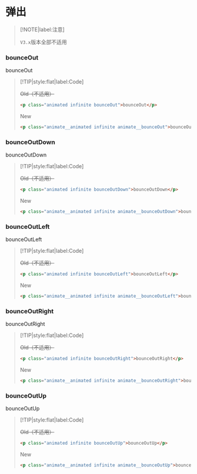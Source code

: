 # 弹出

<!-- toc -->

> [!NOTE|label:注意]
>
> `V3.x`版本全部不适用

### bounceOut

<p class="animated infinite bounceOut">bounceOut</p>

> [!TIP|style:flat|label:Code]
>
> ~~<span class="tip">Old</span>（不适用）~~
>
> ```html
> <p class="animated infinite bounceOut">bounceOut</p>
> ```
>
> <span class="tip">New</span>
>
> ```html
> <p class="animate__animated infinite animate__bounceOut">bounceOut</p>
> ```

### bounceOutDown

<p class="animated infinite bounceOutDown">bounceOutDown</p>

> [!TIP|style:flat|label:Code]
>
> ~~<span class="tip">Old</span>（不适用）~~
>
> ```html
> <p class="animated infinite bounceOutDown">bounceOutDown</p>
> ```
>
> <span class="tip">New</span>
>
> ```html
> <p class="animate__animated infinite animate__bounceOutDown">bounceOutDown</p>
> ```

### bounceOutLeft

<p class="animated infinite bounceOutLeft">bounceOutLeft</p>

> [!TIP|style:flat|label:Code]
>
> ~~<span class="tip">Old</span>（不适用）~~
> 
> ```html
> <p class="animated infinite bounceOutLeft">bounceOutLeft</p>
> ```
>
> <span class="tip">New</span>
>
> ```html
> <p class="animate__animated infinite animate__bounceOutLeft">bounceOutLeft</p>
> ```

### bounceOutRight

<p class="animated infinite bounceOutRight">bounceOutRight</p>

> [!TIP|style:flat|label:Code]
>
> ~~<span class="tip">Old</span>（不适用）~~
> 
> ```html
> <p class="animated infinite bounceOutRight">bounceOutRight</p>
> ```
>
> <span class="tip">New</span>
>
> ```html
> <p class="animate__animated infinite animate__bounceOutRight">bounceOutRight</p>
> ```

### bounceOutUp

<p class="animated infinite bounceOutUp">bounceOutUp</p>

> [!TIP|style:flat|label:Code]
>
> ~~<span class="tip">Old</span>（不适用）~~
>
> ```html
> <p class="animated infinite bounceOutUp">bounceOutUp</p>
> ```
> <span class="tip">New</span>
>
> ```html
> <p class="animate__animated infinite animate__bounceOutUp">bounceOutUp</p>
> ```

<!-- endtoc -->